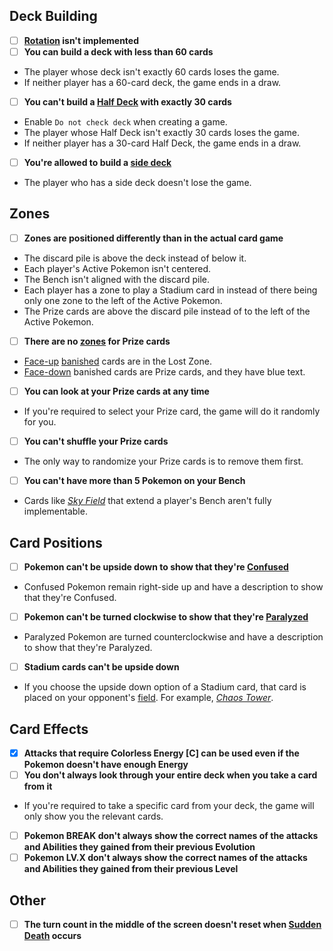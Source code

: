 ## Deck Building
- [ ] **[Rotation](https://bulbapedia.bulbagarden.net/wiki/Rotation_(TCG)) isn't implemented**
- [ ] **You can build a deck with less than 60 cards**
- The player whose deck isn't exactly 60 cards loses the game.
- If neither player has a 60-card deck, the game ends in a draw.
- [ ] **You can't build a [Half Deck](https://bulbapedia.bulbagarden.net/wiki/Half_Deck_(TCG)) with exactly 30 cards**
- Enable `Do not check deck` when creating a game.
- The player whose Half Deck isn't exactly 30 cards loses the game.
- If neither player has a 30-card Half Deck, the game ends in a draw.
- [ ] **You're allowed to build a [side deck](https://en.wikipedia.org/wiki/Sideboard_(cards))**
- The player who has a side deck doesn't lose the game.
## Zones
- [ ] **Zones are positioned differently than in the actual card game**
- The discard pile is above the deck instead of below it.
- Each player's Active Pokemon isn't centered.
- The Bench isn't aligned with the discard pile.
- Each player has a zone to play a Stadium card in instead of there being only one zone to the left of the Active Pokemon.
- The Prize cards are above the discard pile instead of to the left of the Active Pokemon.
- [ ] **There are no [zones](https://yugioh.fandom.com/wiki/Zone) for Prize cards**
- [Face-up](https://yugioh.fandom.com/wiki/Face-up) [banished](https://yugioh.fandom.com/wiki/Banish) cards are in the Lost Zone.
- [Face-down](https://yugioh.fandom.com/wiki/Face-down) banished cards are Prize cards, and they have blue text.
- [ ] **You can look at your Prize cards at any time**
- If you're required to select your Prize card, the game will do it randomly for you.
- [ ] **You can't shuffle your Prize cards**
- The only way to randomize your Prize cards is to remove them first.
- [ ] **You can't have more than 5 Pokemon on your Bench**
- Cards like _[Sky Field](https://bulbapedia.bulbagarden.net/wiki/Sky_Field_(Roaring_Skies_89))_ that extend a player's Bench aren't fully implementable.
## Card Positions
- [ ] **Pokemon can't be upside down to show that they're [Confused](https://bulbapedia.bulbagarden.net/wiki/Special_Conditions_(TCG)#Confused)**
- Confused Pokemon remain right-side up and have a description to show that they're Confused.
- [ ] **Pokemon can't be turned clockwise to show that they're [Paralyzed](https://bulbapedia.bulbagarden.net/wiki/Special_Conditions_(TCG)#Paralyzed)**
- Paralyzed Pokemon are turned counterclockwise and have a description to show that they're Paralyzed.
- [ ] **Stadium cards can't be upside down**
- If you choose the upside down option of a Stadium card, that card is placed on your opponent's [field](https://yugioh.fandom.com/wiki/Field). For example, _[Chaos Tower](https://bulbapedia.bulbagarden.net/wiki/Chaos_Tower_(Fates_Collide_94))_.
## Card Effects
- [x] **Attacks that require Colorless Energy [C] can be used even if the Pokemon doesn't have enough Energy**
- [ ] **You don't always look through your entire deck when you take a card from it**
- If you're required to take a specific card from your deck, the game will only show you the relevant cards.
- [ ] **Pokemon BREAK don't always show the correct names of the attacks and Abilities they gained from their previous Evolution**
- [ ] **Pokemon LV.X don't always show the correct names of the attacks and Abilities they gained from their previous Level**
## Other
- [ ] **The turn count in the middle of the screen doesn't reset when [Sudden Death](https://www.pokebeach.com/forums/threads/sudden-death-questions.112470/) occurs**
